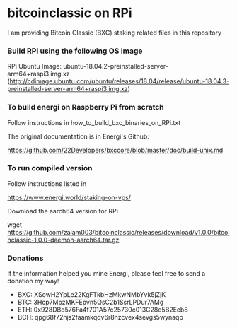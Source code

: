 # bitcoinclassic on RPi
I am providing Bitcoin Classic (BXC) staking related files in this repository

### Build RPi using the following OS image
RPi Ubuntu Image: ubuntu-18.04.2-preinstalled-server-arm64+raspi3.img.xz (http://cdimage.ubuntu.com/ubuntu/releases/18.04/release/ubuntu-18.04.3-preinstalled-server-arm64+raspi3.img.xz)

### To build energi on Raspberry Pi from scratch
Follow instructions in how_to_build_bxc_binaries_on_RPi.txt

The original documentation is in Energi's Github:

   https://github.com/22Developers/bxccore/blob/master/doc/build-unix.md

### To run compiled version
Follow instructions listed in

   https://www.energi.world/staking-on-vps/

Download the aarch64 version for RPi 

   wget https://github.com/zalam003/bitcoinclassic/releases/download/v1.0.0/bitcoinclassic-1.0.0-daemon-aarch64.tar.gz


### Donations
If the information helped you mine Energi, please feel free to send a donation my way!

* BXC: XSowH2YpLe22KgFTkbHzMkwNMbYvk5jZjK
* BTC: 3Hcp7MpzMKFEpvn5QsC2b1SsrLPDur7AMg
* ETH: 0x928DBd576Fa4f701A57c25730c013C28e5B2Ecb8
* BCH: qpg68f72hjs2faamkqqv6r8hzcvex4sevgs5wynaqp
